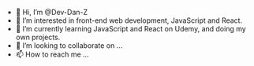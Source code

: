 - 👋 Hi, I’m @Dev-Dan-Z
- 👀 I’m interested in front-end web development, JavaScript and React.
- 🌱 I’m currently learning JavaScript and React on Udemy, and doing my own projects.
- 💞️ I’m looking to collaborate on ...
- 📫 How to reach me ...

<!---
Dev-Dan-Z/Dev-Dan-Z is a ✨ special ✨ repository because its `README.md` (this file) appears on your GitHub profile.
You can click the Preview link to take a look at your changes.
--->
